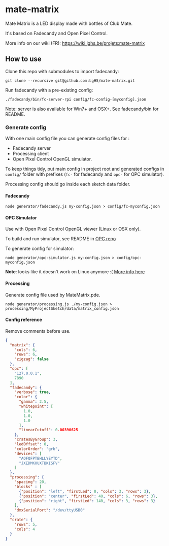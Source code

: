 # mate-matrix

Mate Matrix is a LED display made with bottles of Club Mate.

It's based on Fadecandy and Open Pixel Control.

More info on our wiki (FR): 
https://wiki.lghs.be/projets:mate-matrix 

## How to use

Clone this repo with submodules to import fadecandy: 

`git clone --recursive git@github.com:LgHS/mate-matrix.git`

Run fadecandy with a pre-existing config:

`./fadecandy/bin/fc-server-rpi config/fc-config-[myconfig].json`

Note: server is also available for Win7+ and OSX+. See 
fadecandy/bin for README.

### Generate config

With one main config file you can generate config files for :

* Fadecandy server
* Processing client
* Open Pixel Control OpenGL simulator.

To keep things tidy, put main config in project root
and generated configs in `config/` folder with prefixes
(`fc-` for fadecandy and `opc-` for OPC simulator).

Processing config should go inside each sketch data folder.

#### Fadecandy

`node generator/fadecandy.js my-config.json > config/fc-myconfig.json`

#### OPC Simulator

Use with Open Pixel Control OpenGL viewer (Linux or OSX only).

To build and run simulator, see README in [OPC repo](https://github.com/zestyping/openpixelcontrol)

To generate config for simulator:

`node generator/opc-simulator.js my-config.json > config/opc-myconfig.json`

**Note**: looks like it doesn't work on Linux anymore :(
[More info here](https://groups.google.com/d/topic/fadecandy/aKD9_kCoYDc/discussion)

#### Processing

Generate config file used by MateMatrix.pde.

`node generator/processing.js ./my-config.json > processing/MyProjectSketch/data/matrix_config.json`

#### Config reference

Remove comments before use.

```json
{
  "matrix": {
    "cols": 6,
    "rows": 6,
    "zigzag": false
  },
  "opc": [
    "127.0.0.1",
    7890
  ],
  "fadecandy": {
    "verbose": true,
    "color": {
      "gamma": 2.5,
      "whitepoint": [
        1.0,
        1.0,
        1.0
      ],
      "linearCutoff": 0.00390625
    },
    "cratesByGroup": 3,
    "ledOffset": 0,
    "colorOrder": "grb",
    "devices": [
      "AOFQFPTBHLLYEYTD",
      "JXEDMKOUXTBKISFV"
    ]
  },
  "processing": {
    "spacing": 20,
    "blocks" : [
      {"position": "left", "firstLed": 0, "cols": 3, "rows": 3},
      {"position": "center", "firstLed": 40, "cols": 6, "rows": 3},
      {"position": "right", "firstLed": 140, "cols": 3, "rows": 3}
    ],
    "dmxSerialPort": "/dev/ttyUSB0"
  },
  "crate": {
    "rows": 5,
    "cols": 4
  }
}
```
